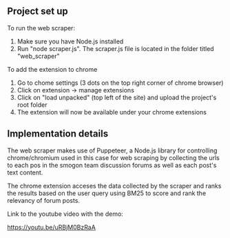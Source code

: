 ## Project set up

To run the web scraper:

1. Make sure you have Node.js installed
2. Run "node scraper.js". The scraper.js file is located in the folder titled "web_scraper"

To add the extension to chrome

1. Go to chome settings (3 dots on the top right corner of chrome browser)
2. Click on extension -> manage extensions
3. Click on "load unpacked" (top left of the site) and upload the project's root folder
4. The extension will now be available under your chrome extensions

## Implementation details

The web scraper makes use of Puppeteer, a Node.js library for controlling chrome/chromium used in this case for web scraping by collecting the urls to each pos in the smogon team discussion forums as well as each post's text content.

The chrome extension acceses the data collected by the scraper and ranks the results based on the user query using BM25 to score and rank the relevancy of forum posts.


Link to the youtube video with the demo:

https://youtu.be/uRBjM0BzRaA
